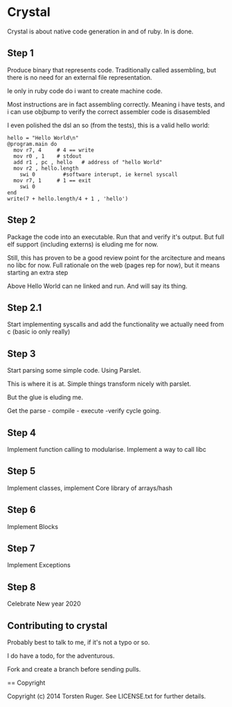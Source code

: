 Crystal
=======

Crystal is about native code generation in and of ruby. In is done.

Step 1
------

Produce binary that represents code. 
Traditionally called assembling, but there is no need for an external file representation. 

Ie only in ruby code do i want to create machine code.

Most instructions are in fact assembling correctly. Meaning i have tests, and i can use objbump to verify the correct assembler code is disasembled

I even polished the dsl an so (from the tests), this is a valid hello world:

    hello = "Hello World\n"
    @program.main do 
      mov r7, 4     # 4 == write
      mov r0 , 1    # stdout
      add r1 , pc , hello   # address of "hello World"
      mov r2 , hello.length
    	swi 0         #software interupt, ie kernel syscall
      mov r7, 1     # 1 == exit
    	swi 0
    end
    write(7 + hello.length/4 + 1 , 'hello') 

Step 2
------

Package the code into an executable. Run that and verify it's output. But full elf support (including externs) is eluding me for now.

Still, this has proven to be a good review point for the arcitecture and means no libc for now.
Full rationale on the web (pages rep for now), but it means starting an extra step

Above Hello World can ne linked and run. And will say its thing.

Step 2.1
--------

Start implementing syscalls and add the functionality we actually need from c (basic io only really)

Step 3
-------

Start parsing some simple code. Using Parslet.

This is where it is at. Simple things transform nicely with parslet. 

But the glue is eluding me.

Get the parse - compile - execute -verify cycle going.

Step 4
-------

Implement function calling to modularise.
Implement a way to call libc

Step 5
------

Implement classes,  implement Core library of arrays/hash

Step 6
------

Implement Blocks

Step 7
------

Implement Exceptions

Step 8
-------


Celebrate New year 2020



Contributing to crystal
-----------------------
 
Probably best to talk to me, if it's not a typo or so.

I do have a todo, for the adventurous.

Fork and create a branch before sending pulls.

== Copyright

Copyright (c) 2014 Torsten Ruger. See LICENSE.txt for
further details.

